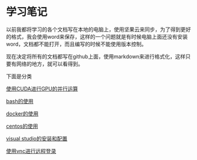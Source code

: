 学习笔记
===

以前我都将学习的各个文档写在本地的电脑上，使用坚果云来同步，为了得到更好的格式，我会使用word来保存，这样的一个问题就是有时候电脑上面还没有安装word，文档都不能打开，而且编写的时候不能使用版本控制。

现在决定将所有的文档都写在github上面，使用markdown来进行格式化，这样只要有网络的地方，就可以看得到。

下面是分类

[使用CUDA进行GPU的并行运算](cuda/index.md)

[bash的使用](bash/bash.md)

[docker的使用](docker/docker.md)

[centos的使用](centos/centos.md)

[visual studio的安装和配置](visual-studio/visual-studio.md)

[使用vnc进行远程登录](vnc/vnc.md)

